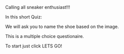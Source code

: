 Calling all sneaker enthusiast!!!

In this short Quiz:

We will ask you to name the shoe based on the image.

This is a multiple choice questionaire.

To start just click LETS GO!
